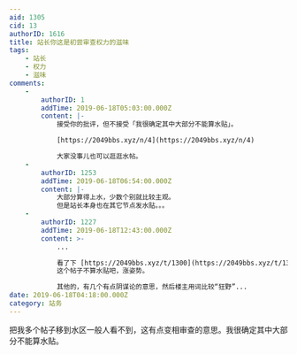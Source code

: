 ```yaml
---
aid: 1305
cid: 13
authorID: 1616
title: 站长你这是初尝审查权力的滋味
tags:
    - 站长
    - 权力
    - 滋味
comments:
    -
        authorID: 1
        addTime: 2019-06-18T05:03:00.000Z
        content: |-
            接受你的批评，但不接受「我很确定其中大部分不能算水贴」。

            [https://2049bbs.xyz/n/4](https://2049bbs.xyz/n/4)

            大家没事儿也可以逛逛水帖。
    -
        authorID: 1253
        addTime: 2019-06-18T06:54:00.000Z
        content: |-
            大部分算得上水，少数个别就比较主观。  
            但是站长本身也在其它节点发水贴。。。
    -
        authorID: 1227
        addTime: 2019-06-18T12:43:00.000Z
        content: >-
            ...  

            看了下 [https://2049bbs.xyz/t/1300](https://2049bbs.xyz/t/1300)
            这个帖子不算水贴吧，涨姿势。  

            其他的，有几个有点阴谋论的意思，然后楼主用词比较“狂野”...
date: 2019-06-18T04:18:00.000Z
category: 站务
---
```


把我多个帖子移到水区一般人看不到，这有点变相审查的意思。我很确定其中大部分不能算水贴。
